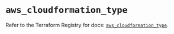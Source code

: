 # `aws_cloudformation_type`

Refer to the Terraform Registry for docs: [`aws_cloudformation_type`](https://registry.terraform.io/providers/hashicorp/aws/5.48.0/docs/resources/cloudformation_type).

